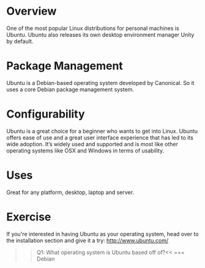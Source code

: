 # Overview
One of the most popular Linux distributions for personal machines is Ubuntu. Ubuntu also releases its own desktop environment manager Unity by default. 

# Package Management
Ubuntu is a Debian-based operating system developed by Canonical. So it uses a core Debian package management system.

# Configurability
Ubuntu is a great choice for a beginner who wants to get into Linux. Ubuntu offers ease of use and a great user interface experience that has led to its wide adoption. It’s widely used and supported and is most like other operating systems like OSX and Windows in terms of usability.

# Uses
Great for any platform, desktop, laptop and server.

# Exercise

If you're interested in having Ubuntu as your operating system, head over to the installation section and give it a try: 
<a href='http://www.ubuntu.com/'>http://www.ubuntu.com/</a>

>>Q1: What operating system is Ubuntu based off of?<<
=== Debian
